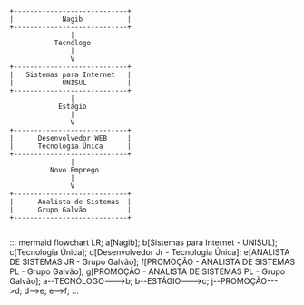 ```
+----------------------------+
|            Nagib           |
+----------------------------+
               |
           Tecnólogo
               |
               V
+----------------------------+
|   Sistemas para Internet   |
|            UNISUL          |
+----------------------------+
               |
            Estágio
               |
               V
+----------------------------+
|      Desenvolvedor WEB     |
|      Tecnologia Única      |
+----------------------------+
               |
          Novo Emprego
               |
               V
+----------------------------+
|      Analista de Sistemas  |
|      Grupo Galvão          |
+----------------------------+
          
```

::: mermaid
flowchart LR;
a[Nagib];
b[Sistemas para Internet - UNISUL];
c[Tecnologia Única];
d[Desenvolvedor Jr - Tecnologia Única];
e[ANALISTA DE SISTEMAS JR - Grupo Galvão];
f[PROMOÇÃO - ANALISTA DE SISTEMAS PL - Grupo Galvão];
g[PROMOÇÃO - ANALISTA DE SISTEMAS PL - Grupo Galvão];
a--TECNÓLOGO--->b;
b--ESTÁGIO--->c;
j--PROMOÇÃO--->d;
d-->e;
e-->f;
:::
